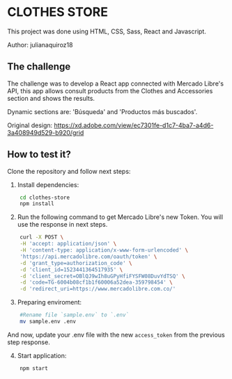 # CLOTHES STORE

This project was done using HTML, CSS, Sass, React and Javascript. 

Author: julianaquiroz18  

## The challenge


The challenge was to develop a React app connected with Mercado Libre's API, this app allows consult products from the Clothes and Accessories section and shows the results. 

Dynamic sections are: 'Búsqueda' and 'Productos más buscados'.

Original design: https://xd.adobe.com/view/ec7301fe-d1c7-4ba7-a4d6-3a408949d529-b920/grid 

## How to test it?
Clone the repository and follow next steps:

1. Install dependencies:
```bash
    cd clothes-store
    npm install
```

2. Run the following command to get Mercado Libre's new Token. 
   You will use the response in next steps.
```bash
    curl -X POST \
    -H 'accept: application/json' \
    -H 'content-type: application/x-www-form-urlencoded' \
    'https://api.mercadolibre.com/oauth/token' \
    -d 'grant_type=authorization_code' \
    -d 'client_id=1523441364517935' \
    -d 'client_secret=OBlQJ9wIh8uGPyHfiFYSFW08DuvYdTSQ' \
    -d 'code=TG-6004b08cf1b1f60006a52dea-359798454' \
    -d 'redirect_uri=https://www.mercadolibre.com.co/'
```

3. Preparing enviroment:
```bash
    #Rename file `sample.env` to `.env`
    mv sample.env .env       
```
   And now, update your .env file with the new `access_token` from the previous step response.

4. Start application:
```bash 
    npm start
```

